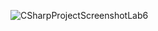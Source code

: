 ![CSharpProjectScreenshotLab6](https://github.com/Razvanix445/Systems-for-Design-and-Implementation/assets/123154899/c0d0e630-48f6-4593-b64e-91ee88d3c1f8)
